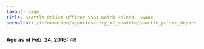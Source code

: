 ```yaml
---
layout: page
title: Seattle Police Officer 5561 Keith Roland. Swank
permalink: /information/agencies/city_of_seattle/seattle_police_department/copbook/5561/
---
```


**Age as of Feb. 24, 2016:** 48
